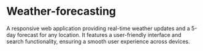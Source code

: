 # Weather-forecasting
A responsive web application providing real-time weather updates and a 5-day forecast for any location. It features a user-friendly interface and search functionality, ensuring a smooth user experience across devices.
